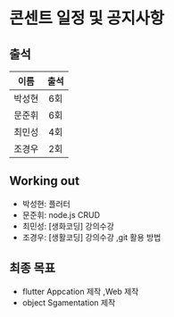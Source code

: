 # 콘센트 일정 및 공지사항


## 출석

|이름|출석|
|---|:--:|
|박성현|6회|
|문준휘|6회|
|최민성|4회|
|조경우|2회|

## Working out

- 박성현: 플러터 
- 문준휘: node.js CRUD
- 최민성: [생화코딩] 강의수강
- 조경우: [생활코딩] 강의수강  ,git 활용 방법 

## 최종 목표

 - flutter Appcation 제작 ,Web 제작 
 - object Sgamentation 제작
 
